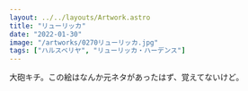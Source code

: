 ```yaml
---
layout: ../../layouts/Artwork.astro
title: "リューリッカ"
date: "2022-01-30"
image: "/artworks/0270リューリッカ.jpg"
tags: ["ハルスベリヤ", "リューリッカ・ハーデンス"]
---
```


大砲キチ。この絵はなんか元ネタがあったはず、覚えてないけど。
